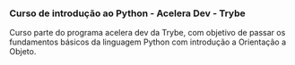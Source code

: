 ### Curso de introdução ao Python - Acelera Dev - Trybe

Curso parte do programa acelera dev da Trybe, com objetivo de passar os fundamentos básicos da linguagem Python
com introdução a Orientação a Objeto.